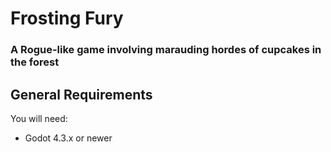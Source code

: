 # Frosting Fury

### A Rogue-like game involving marauding hordes of cupcakes in the forest

## General Requirements

You will need:

* Godot 4.3.x or newer
